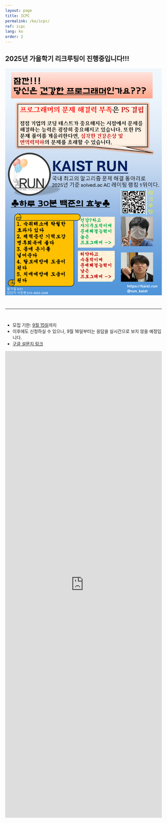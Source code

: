 ```yaml
---
layout: page
title: ICPC
permalink: /ko/icpc/
ref: icpc
lang: ko
order: 2
---
```


## 2025년 가을학기 리크루팅이 진행중입니다!!!

<div style="text-align: center">
  <img src="/apply/2025-spring/런포스터 최종-1.png" alt="poster" style="width: 700px;"/>
</div>
<hr style="size: 20; margin-top: 40px; margin-bottom: 40px; border: solid; border-width: 0; border-bottom: 1px solid #e8e8e8;"/>

- 모집 기한: [9월 15일](https://www.timeanddate.com/worldclock/fixedtime.html?iso=20250915T235959&p1=3999)까지
- 이후에도 신청하실 수 있으나, 9월 16일부터는 응답을 실시간으로 보지 않을 예정입니다.
- [구글 설문지 링크](https://forms.gle/W2NtrhSWNhTTyipK7)
<iframe src="https://forms.gle/W2NtrhSWNhTTyipK7" frameborder="0" width="100%" height="1500px"></iframe>
